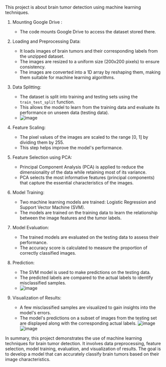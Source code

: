 This project is about brain tumor detection using machine learning techniques.


1. Mounting Google Drive :
   - The code mounts Google Drive to access the dataset stored there.

2. Loading and Preprocessing Data:
   - It loads images of brain tumors and their corresponding labels from the unzipped dataset.
   - The images are resized to a uniform size (200x200 pixels) to ensure consistency.
   - The images are converted into a 1D array by reshaping them, making them suitable for machine learning algorithms.

3. Data Splitting:
   - The dataset is split into training and testing sets using the `train_test_split` function.
   - This allows the model to learn from the training data and evaluate its performance on unseen data (testing data).
   - ![image](https://github.com/gayatripardeshi17/4th_SEM_PROJECT/assets/149011159/37f84409-68e8-4f4e-8d6d-a5a0da516abc)


4. Feature Scaling:
   - The pixel values of the images are scaled to the range [0, 1] by dividing them by 255.
   - This step helps improve the model's performance.

5. Feature Selection using PCA:
   - Principal Component Analysis (PCA) is applied to reduce the dimensionality of the data while retaining most of its variance.
   - PCA selects the most informative features (principal components) that capture the essential characteristics of the images.

6. Model Training:
   - Two machine learning models are trained: Logistic Regression and Support Vector Machine (SVM).
   - The models are trained on the training data to learn the relationship between the image features and the tumor labels.

7. Model Evaluation:
   - The trained models are evaluated on the testing data to assess their performance.
   - The accuracy score is calculated to measure the proportion of correctly classified images.

8. Prediction:
   - The SVM model is used to make predictions on the testing data.
   - The predicted labels are compared to the actual labels to identify misclassified samples.
   - ![image](https://github.com/gayatripardeshi17/4th_SEM_PROJECT/assets/149011159/b9eb8476-fa65-4bbe-907b-33f03637782f)


9. Visualization of Results:
   - A few misclassified samples are visualized to gain insights into the model's errors.
   - The model's predictions on a subset of images from the testing set are displayed along with the corresponding actual labels.
     ![image](https://github.com/gayatripardeshi17/4th_SEM_PROJECT/assets/149011159/fd873efc-48ec-4bc5-9678-0e0b1bd4c7bd)
![image](https://github.com/gayatripardeshi17/4th_SEM_PROJECT/assets/149011159/0c051401-c135-49f9-b5bd-393526fdad75)


In summary, this project demonstrates the use of machine learning techniques for brain tumor detection.
It involves data preprocessing, feature selection, model training, evaluation, and visualization of results.
The goal is to develop a model that can accurately classify brain tumors based on their image characteristics.
